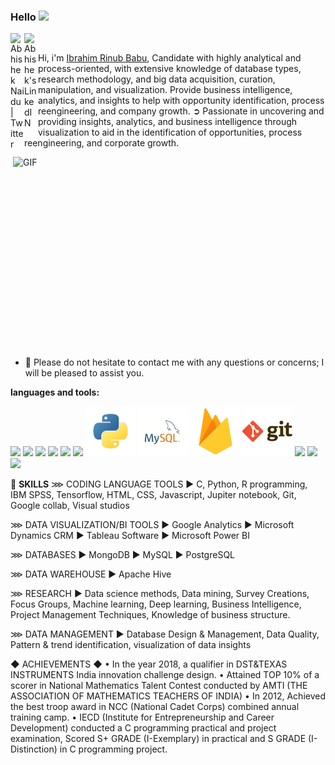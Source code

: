 ### Hello <img src="https://media.giphy.com/media/hvRJCLFzcasrR4ia7z/giphy.gif" width="25px">

<a href="https://twitter.com/abhisheknaiidu">
  <img align="left" alt="Abhishek Naidu | Twitter" width="22px" src="https://raw.githubusercontent.com/peterthehan/peterthehan/master/assets/twitter.svg" />
</a>
<a href="https://www.linkedin.com/in/ibrahimrinub/">
  <img align="left" alt="Abhishek's LinkedIN" width="22px" src="https://raw.githubusercontent.com/peterthehan/peterthehan/master/assets/linkedin.svg" />
</a>



<br />

Hi, i'm [Ibrahim Rinub Babu](https://www.linkedin.com/in/ibrahimrinub/), Candidate with highly analytical and process-oriented, with extensive knowledge of database types, research methodology, and big data acquisition, curation, manipulation, and visualization. Provide business intelligence, analytics, and insights to help with opportunity identification, process reengineering, and company growth.
➲ Passionate in uncovering and providing insights, analytics, and business intelligence through visualization to aid in the identification of opportunities, process reengineering, and corporate growth.

  <img align="right" alt="GIF" src="https://github.com/abhisheknaiidu/abhisheknaiidu/blob/master/code.gif?raw=true" width="500" height="320" />
  
- 💬 Please do not hesitate to contact me with any questions or concerns; I will be pleased to assist you.

**languages and tools:**  

<code><img height="80" src="https://th.bing.com/th/id/OIP.kij1QlZKaZtCPtEbWQpiVAHaCz?pid=ImgDet&rs=1"></code>
<code><img height="80" src="https://friconix.com/png/fi-xnsuxx-tensorflow.png"></code>
<code><img height="80" src="https://th.bing.com/th/id/OIP.P9LmWsGguP4WwZSTWfw1qgAAAA?pid=ImgDet&rs=1"></code>
<code><img height="80" src="https://th.bing.com/th/id/OIP.bzwqrp2A70m58vaFHu0uIgHaEK?pid=ImgDet&rs=1"></code>
<code><img height="80" src="https://pluspng.com/img-png/logo-mongodb-png-mongo-db-badge-sticker-600.png"></code>
<code><img height="80" src="https://th.bing.com/th/id/R.2b4808d3f42736a2e61232030a423db0?rik=cFSNePStkUIPig&riu=http%3a%2f%2fcliparts.co%2fcliparts%2fATb%2fjr8%2fATbjr89ac.png&ehk=RLqIbDpNtMh%2fscraN0QXI4o3uz6a7uORHkQYBeCPdwk%3d&risl=&pid=ImgRaw&r=0"></code>
<code><img height="80" src="https://raw.githubusercontent.com/github/explore/80688e429a7d4ef2fca1e82350fe8e3517d3494d/topics/python/python.png"></code>
<code><img height="80" src="https://raw.githubusercontent.com/github/explore/80688e429a7d4ef2fca1e82350fe8e3517d3494d/topics/mysql/mysql.png"></code>
<code><img height="80" src="https://raw.githubusercontent.com/github/explore/80688e429a7d4ef2fca1e82350fe8e3517d3494d/topics/firebase/firebase.png"></code>
<code><img height="80" src="https://raw.githubusercontent.com/github/explore/80688e429a7d4ef2fca1e82350fe8e3517d3494d/topics/git/git.png"></code>
<code><img height="80" src="https://th.bing.com/th/id/R.6e46e7dbe2bb73dacc055e5dbd85c3ad?rik=y3qxkQPhFGlvtA&pid=ImgRaw&r=0"></code>
<code><img height="80" src="https://th.bing.com/th/id/R.ec327e2823c48d0c1fe374e172495aee?rik=ncgYEhlX9YWDVQ&riu=http%3a%2f%2fwww.interlinkdata.co.uk%2fImages%2fCRMhead.png&ehk=il75N0JaV3r%2bdEIVhWWGucM%2b76GqP9%2f673vrC3Bc5tQ%3d&risl=&pid=ImgRaw&r=0"></code>
<code><img height="80" src="https://www.rstudio.com/wp-content/uploads/2014/06/RStudio-Ball.png"></code>


🚧 **SKILLS**
⋙ CODING LANGUAGE TOOLS
 ► C, Python, R programming, IBM SPSS, Tensorflow, HTML, CSS, Javascript, Jupiter notebook, Git, Google collab, Visual studios

⋙ DATA VISUALIZATION/BI TOOLS
► Google Analytics
► Microsoft Dynamics CRM
► Tableau Software
► Microsoft Power BI

⋙ DATABASES
► MongoDB
► MySQL
► PostgreSQL

⋙ DATA WAREHOUSE
► Apache Hive

⋙ RESEARCH ► Data science methods, Data mining, Survey Creations, Focus Groups, Machine learning, Deep learning, Business Intelligence, Project Management Techniques, Knowledge of business structure.

⋙ DATA MANAGEMENT ► Database Design & Management, Data Quality, Pattern & trend identification, visualization of data insights

 ◆ ACHIEVEMENTS  ◆
•	In the year 2018, a qualifier in DST&TEXAS INSTRUMENTS India innovation challenge design.
•	Attained TOP 10% of a scorer in National Mathematics Talent Contest conducted by AMTI (THE ASSOCIATION OF MATHEMATICS TEACHERS OF INDIA)
•	In 2012, Achieved the best troop award in NCC (National Cadet Corps) combined annual training camp. 
•	IECD (Institute for Entrepreneurship and Career Development) conducted a C programming practical and project examination, Scored S+ GRADE (I-Exemplary) in practical and S GRADE (I-Distinction) in C programming project.


